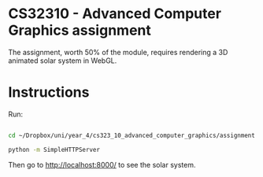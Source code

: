 # CS32310 - Advanced Computer Graphics assignment

The assignment, worth 50% of the module, requires rendering a 3D animated solar system in WebGL.

# Instructions

Run:

```bash

cd ~/Dropbox/uni/year_4/cs323_10_advanced_computer_graphics/assignment

python -m SimpleHTTPServer
```

Then go to [http://localhost:8000/](http://localhost:8000/) to see the solar system.